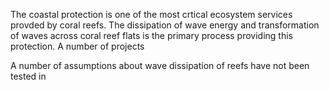 The coastal protection is one of the most crtical ecosystem services provded by coral reefs. The dissipation of wave energy and transformation of waves across coral reef flats is the primary process providing this protection. A number of projects


A number of assumptions about wave dissipation of reefs have not been tested in 
